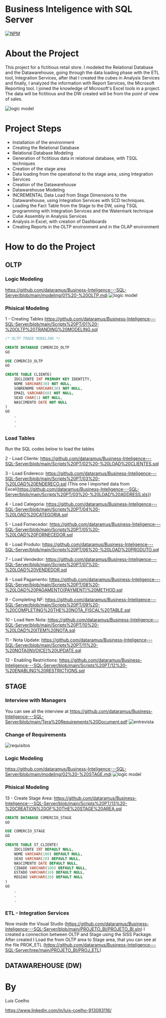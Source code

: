 # Business Inteligence with SQL Server
[![NPM](https://img.shields.io/npm/l/react)]([https://github.com/devsuperior/sds1-wmazoni/blob/master/LICENSE](https://github.com/dataramus/Business-Inteligence---SQL-Server/commit/497960fa002cf5cfc023530f1d8c5d7b54c986e3)) 

# About the Project

This project for a fictitious retail store. I modeled the Relational Database and the Datawarehouse, going through the data loading phase with the ETL tool, Integration Services, after that I created the cubes in Analysis Services and finally, I analyzed the information with Report Services, the Microsoft Reporting tool. 
I joined the knowledge of Microsoft's Excel tools in a project. The data will be fictitious and the DW created will be from the point of view of sales.

![logic model](https://github.com/dataramus/Business-Inteligence---SQL-Server/blob/main/Image/ETL%20and%20cubes.png)

# Project Steps
- Installation of the environment
- Creating the Relational Database
- Relational Database Modeling
- Generation of fictitious data in relational database, with TSQL techniques
- Creation of the stage area
- Data loading from the operational to the stage area, using Integration Services
- Creation of the Datawarehouse
- Datawarehouse Modeling
- INCREMENTAL Data Load from Stage Dimensions to the Datawarehouse, using Integration Services with SCD techniques.
- Loading the Fact Table from the Stage to the DW, using TSQL programming with Integration Services and the Watermark technique
- Cube Assembly in Analysis Services
- Analysis in Excel, with creation of Dashboards
- Creating Reports in the OLTP environment and in the OLAP environment


# How to do the Project

##      OLTP

### Logic Modeling
  https://github.com/dataramus/Business-Inteligence---SQL-Server/blob/main/modeling/01%20-%20OLTP.mdj
![logic model](https://github.com/dataramus/Business-Inteligence---SQL-Server/blob/main/modeling/entity%20relationship%20diagram%20(ERP).jpg)

### Phisical Modeling
1 - Creating Tables  https://github.com/dataramus/Business-Inteligence---SQL-Server/blob/main/Scripts%20PT/01%20-%20OLTP%20TRANDING%20MODELING.sql
```sql
/* OLTP TRADE MODELING */

CREATE DATABASE COMERCIO_OLTP
GO

USE COMERCIO_OLTP
GO

CREATE TABLE CLIENTE(
	IDCLIENTE INT PRIMARY KEY IDENTITY,
	NOME VARCHAR(30) NOT NULL,
	SOBRENOME VARCHAR(30) NOT NULL,
	EMAIL VARCHAR(60) NOT NULL,
	SEXO CHAR(1) NOT NULL,
	NASCIMENTO DATE NOT NULL
)	
GO
	.
	.
	.	
```

### Load Tables

Run the SQL codes below to load the tables


2 - Load Cliente: https://github.com/dataramus/Business-Inteligence---SQL-Server/blob/main/Scripts%20PT/02%20-%20LOAD%20CLIENTES.sql

3 - Load Endereco: https://github.com/dataramus/Business-Inteligence---SQL-Server/blob/main/Scripts%20PT/03%20-%20LOAD%20ENDERECO.sql (This one I imported data from Excel{https://github.com/dataramus/Business-Inteligence---SQL-Server/blob/main/Scripts%20PT/03%20-%20LOAD%20ADDRESS.xls})

4 - Load Categoria: https://github.com/dataramus/Business-Inteligence---SQL-Server/blob/main/Scripts%20PT/04%20-%20LOAD%20CATEGORIA.sql

5 - Load Fornecedor: https://github.com/dataramus/Business-Inteligence---SQL-Server/blob/main/Scripts%20PT/05%20-%20LOAD%20FORNECEDOR.sql

6 - Load Produto: https://github.com/dataramus/Business-Inteligence---SQL-Server/blob/main/Scripts%20PT/06%20-%20LOAD%20PRODUTO.sql

7 - Load Vendedor: https://github.com/dataramus/Business-Inteligence---SQL-Server/blob/main/Scripts%20PT/07%20-%20LOAD%20VENDEDOR.sql

8 - Load Pagamento: https://github.com/dataramus/Business-Inteligence---SQL-Server/blob/main/Scripts%20PT/08%20-%20LOAD%20PAGAMENTO(PAYMENT)%20METHOD.sql

9 - Completing NF: https://github.com/dataramus/Business-Inteligence---SQL-Server/blob/main/Scripts%20PT/09%20-%20COMPLETING%20THE%20NOTA_FISCAL%20TABLE.sql

10 - Load Item Nota: https://github.com/dataramus/Business-Inteligence---SQL-Server/blob/main/Scripts%20PT/10%20-%20LOAD%20ITEM%20NOTA.sql

11 - Nota Update: https://github.com/dataramus/Business-Inteligence---SQL-Server/blob/main/Scripts%20PT/11%20-%20NOTA(INVOICE)%20UPDATE.sql

12 - Enabling Restrictions: https://github.com/dataramus/Business-Inteligence---SQL-Server/blob/main/Scripts%20PT/12%20-%20ENABLING%20RESTRICTIONS.sql


## STAGE

### Interview with Managers
You can see all the interview at https://github.com/dataramus/Business-Inteligence---SQL-Server/blob/main/Tera%20Requirements%20Document.pdf
![entrevista](https://github.com/dataramus/Business-Inteligence---SQL-Server/blob/main/Image/entrevista.png)

### Change of Requirements
![requisitos](https://github.com/dataramus/Business-Inteligence---SQL-Server/blob/main/Image/mudanca%20requisitos.png)

### Logic Modeling
https://github.com/dataramus/Business-Inteligence---SQL-Server/blob/main/modeling/02%20-%20STAGE.mdj
![logic model](https://github.com/dataramus/Business-Inteligence---SQL-Server/blob/main/modeling/DATABASE%20DIAGRAM.png)

### Phisical Modeling
13 - Create Stage Area: https://github.com/dataramus/Business-Inteligence---SQL-Server/blob/main/Scripts%20PT/13%20-%20CREATION%20OF%20THE%20STAGE%20AREA.sql
```sql
CREATE DATABASE COMERCIO_STAGE
GO

USE COMERCIO_STAGE
GO

CREATE TABLE ST_CLIENTE(
	IDCLIENTE INT DEFAULT NULL,
	NOME VARCHAR(100) DEFAULT NULL,
	SEXO VARCHAR(20) DEFAULT NULL,
	NASCIMENTO DATE DEFAULT NULL,
	CIDADE VARCHAR(100) DEFAULT NULL,
	ESTADO VARCHAR(10) DEFAULT NULL,
	REGIAO VARCHAR(20) DEFAULT NULL
)
GO
	.
	.
	.	
```
### ETL - Integration Services
Now inside the Visual Studio (https://github.com/dataramus/Business-Inteligence---SQL-Server/blob/main/PROJETO_BI/PROJETO_BI.sln) I created a connection between OLTP and Stage using the SISS Package.
After created I Load the from OLTP area to Stage area, that you can see at the file PROK_ETL (https://github.com/dataramus/Business-Inteligence---SQL-Server/tree/main/PROJETO_BI/PROJ_ETL)

## DATAWAREHOUSE (DW)


# By

Luis Coelho

https://www.linkedin.com/in/luis-coelho-913093116/
